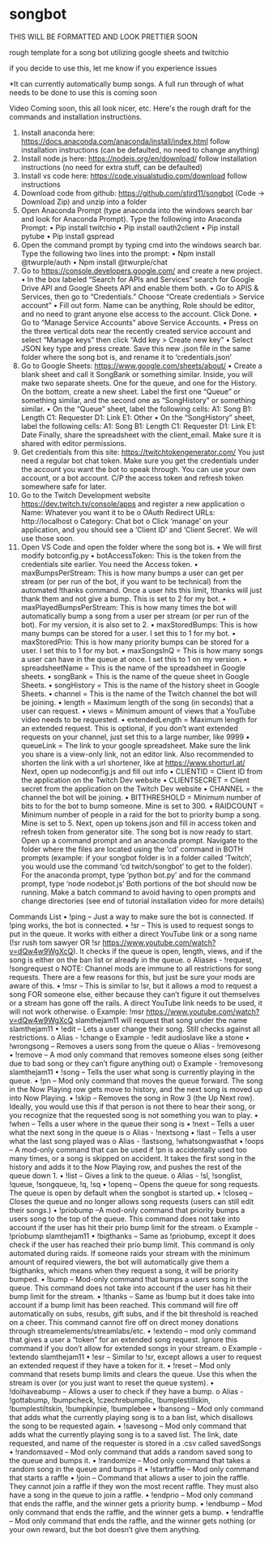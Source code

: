 # songbot
THIS WILL BE FORMATTED AND LOOK PRETTIER SOON

rough template for a song bot utilizing google sheets and twitchio

if you decide to use this, let me know if you experience issues

*It can currently automatically bump songs. A full run through of what needs to be done to use this is coming soon


Video Coming soon, this all look nicer, etc. Here's the rough draft for the commands and installation instructions.

1.	Install anaconda here: https://docs.anaconda.com/anaconda/install/index.html  follow installation instructions (can be defaulted, no need to change anything)
2.	Install node.js here: https://nodejs.org/en/download/ follow installation instructions (no need for extra stuff, can be defaulted)
3.	Install vs code here: https://code.visualstudio.com/download follow instructions
4.	Download code from github: https://github.com/stjrd11/songbot  (Code -> Download Zip) and unzip into a folder
5.	Open Anaconda Prompt (type anaconda into the windows search bar and look for Anaconda Prompt). Type the following into Anaconda Prompt:
•	Pip install twitchio 
•	Pip install oauth2client
•	Pip install pytube
•	Pip install gspread
6.	Open the command prompt by typing cmd into the windows search bar. Type the following two lines into the prompt:
•	Npm install @twurple/auth
•	Npm install @twurple/chat
7.	Go to https://console.developers.google.com/ and create a new project.
•	In the box labeled “Search for APIs and Services” search for Google Drive API and Google Sheets API and enable them both.
•	Go to APIS & Services, then go to “Credentials.” Choose “Create credentials > Service account”
•	Fill out form. Name can be anything, Role should be editor, and no need to grant anyone else access to the account. Click Done.
•	Go to “Manage Service Accounts” above Service Accounts.
•	Press on the three vertical dots near the recently created service account and select “Manage keys” then click “Add key > Create new key”
•	Select JSON key type and press create. Save this new .json file in the same folder where the song bot is, and rename it to ‘credentials.json’
8.	Go to Google Sheets: https://www.google.com/sheets/about/ 
•	Create a blank sheet and call it SongBank or something similar. Inside, you will make two separate sheets. One for the queue, and one for the History. On the bottom, create a new sheet. Label the first one “Queue” or something similar, and the second one as “SongHistory” or something similar.
•	On the “Queue” sheet, label the following cells:
			A1: Song
			B1: Length
			C1: Requester
			D1: Link
			E1: Other
•	On the “SongHistory” sheet, label the following cells:
			A1: Song
			B1: Length
			C1: Requester
D1: Link
E1: Date
Finally, share the spreadsheet with the client_email. Make sure it is shared with editor             permissions.
9.	Get credentials from this site: https://twitchtokengenerator.com/ You just need a regular bot chat token. Make sure you get the credentials under the account you want the bot to speak through. You can use your own account, or a bot account. C/P the access token and refresh token somewhere safe for later.
10.	Go to the Twitch Development website https://dev.twitch.tv/console/apps and register a new application
o	Name: Whatever you want it to be
o	OAuth Redirect URLs: http://localhost 
o	Category: Chat bot
o	Click ‘manage’ on your application, and you should see a ‘Client ID’ and ‘Client Secret’. We will use those soon.
11.	Open VS Code and open the folder where the song bot is.
•	We will first modify botconfig.py
•	botAccessToken: This is the token from the credentials site earlier. You need the Access token.
•	maxBumpsPerStream: This is how many bumps a user can get per stream (or per run of the bot, if you want to be technical) from the automated !thanks command. Once a user hits this limit, !thanks will just thank them and not give a bump. This is set to 2 for my bot.
•	maxPlayedBumpsPerStream: This is how many times the bot will automatically bump a song from a user per stream (or per run of the bot). For my version, it is also set to 2.
•	maxStoredBumps: This is how many bumps can be stored for a user. I set this to 1 for my bot.
•	maxStoredPrio: This is how many priority bumps can be stored for a user. I set this to 1 for my bot.
•	maxSongsInQ = This is how many songs a user can have in the queue at once. I set this to 1 on my version.
•	spreadsheetName = This is the name of the spreadsheet in Google sheets.
•	songBank = This is the name of the queue sheet in Google Sheets.
•	songHistory = This is the name of the history sheet in Google Sheets.
•	channel = This is the name of the Twitch channel the bot will be joining.
•	length = Maximum length of the song (in seconds) that a user can request.
•	views = Minimum amount of views that a YouTube video needs to be requested.
•	extendedLength = Maximum length for an extended request. This is optional, if you don’t want extended requests on your channel, just set this to a large number, like 9999
•	queueLink = The link to your google spreadsheet. Make sure the link you share is a view-only link, not an editor link. Also recommended to shorten the link with a url shortener, like at https://www.shorturl.at/ 
Next, open up nodeconfig.js and fill out info
•	CLIENTID = Client ID from the application on the Twitch Dev website
•	CLIENTSECRET = Client secret from the application on the Twitch Dev website
•	CHANNEL = the channel the bot will be joining.
•	BITTHRESHOLD = Minimum number of bits to for the bot to bump someone. Mine is set to 300.
•	RAIDCOUNT = Minimum number of people in a raid for the bot to priority bump a song. Mine is set to 5.
Next, open up tokens.json and fill in access token and refresh token from generator site.
The song bot is now ready to start. Open up a command prompt and an anaconda prompt. Navigate to the folder where the files are located using the ‘cd’ command in BOTH prompts (example: if your songbot folder is in a folder called ‘Twitch’, you would use the command ‘cd twitch/songbot’ to get to the folder). For the anaconda prompt, type ‘python bot.py’ and for the command prompt, type ‘node nodebot.js’
Both portions of the bot should now be running. Make a batch command to avoid having to open prompts and change directories (see end of tutorial installation video for more details)





Commands List
•	!ping – Just a way to make sure the bot is connected. If !ping works, the bot is connected.
•	!sr – This is used to request songs to put in the queue. It works with either a direct YouTube link or a song name (!sr rush tom sawyer OR !sr https://www.youtube.com/watch?v=dQw4w9WgXcQ). It checks if the queue is open, length, views, and if the song is either on the ban list or already in the queue.
o	Aliases - !request, !songrequest
o	NOTE: Channel mods are immune to all restrictions for song requests. There are a few reasons for this, but just be sure your mods are aware of this.
•	!msr – This is similar to !sr, but it allows a mod to request a song FOR someone else, either because they can’t figure it out themselves or a stream has gone off the rails. A direct YouTube link needs to be used, it will not work otherwise. 
o	Example: !msr https://www.youtube.com/watch?v=dQw4w9WgXcQ slamthejam11
will request that song under the name slamthejam11
•	!edit – Lets a user change their song. Still checks against all restrictions.
o	Alias - !change
o	Example - !edit audioslave like a stone
•	!wrongsong – Removes a users song from the queue
o	Alias - !removesong
•	!remove – A mod only command that removes someone elses song (either due to bad song or they can’t figure anything out)
o	Example - !removesong slamthejam11
•	!song – Tells the user what song is currently playing in the queue.
•	!pn – Mod only command that moves the queue forward. The song in the Now Playing row gets move to history, and the next song is moved up into Now Playing. 
•	!skip – Removes the song in Row 3 (the Up Next row). Ideally, you would use this if that person is not there to hear their song, or you recognize that the requested song is not something you wan to play.
•	!when – Tells a user where in the queue their song is
•	!next – Tells a user what the next song in the queue is
o	Alias - !nextsong
•	!last – Tells a user what the last song played was
o	Alias - !lastsong, !whatsongwasthat
•	!oops – A mod-only command that can be used if !pn is accidentally used too many times, or a song is skipped on accident. It takes the first song in the history and adds it to the Now Playing row, and pushes the rest of the queue down 1.
•	!list – Gives a link to the queue.
o	Alias - !sl, !songlist, !queue, !songqueue, !q, !sq
•	!openq – Opens the queue for song requests. The queue is open by default when the songbot is started up.
•	!closeq – Closes the queue and no longer allows song requests (users can still edit their songs.)
•	!priobump –A mod-only command that priority bumps a users song to the top of the queue. This command does not take into account if the user has hit their prio bump limit for the stream.
o	Example - !priobump slamthejam11
•	!bigthanks – Same as !priobump, except it does check if the user has reached their prio bump limit. This command is only automated during raids. If someone raids your stream with the minimum amount of required viewers, the bot will automatically give them a !bigthanks, which means when they request a song, it will be priority bumped.
•	!bump – Mod-only command that bumps a users song in the queue. This command does not take into account if the user has hit their bump limit for the stream.
•	!thanks – Same as !bump but it does take into account if a bump limit has been reached. This command will fire off automatically on subs, resubs, gift subs, and if the bit threshold is reached on a cheer. This command cannot fire off on direct money donations through streamelements/streamlabs/etc.
•	!extendo – mod only command that gives a user a “token” for an extended song request. Ignore this command if you don’t allow for extended songs in your stream.
o	Example - !extendo slamthejam11
•	!esr – Similar to !sr, except allows a user to request an extended request if they have a token for it.
•	!reset – Mod only command that resets bump limits and clears the queue. Use this when the stream is over (or you just want to reset the queue system).
•	!doihaveabump – Allows a user to check if they have a bump.
o	Alias - !gottabump, !bumpcheck, !czechrebumplic, !bumplestillskin, !bumplestiltskin, !bumpkinpie, !bumplebee
•	!bansong – Mod only command that adds what the currently playing song is to a ban list, which disallows the song to be requested again.
•	!savesong – Mod only command that adds what the currently playing song is to a saved list. The link, date requested, and name of the requester is stored in a .csv called savedSongs
•	!randomsaved – Mod only command that adds a random saved song to the queue and bumps it.
•	!randomize – Mod only command that takes a random song in the queue and bumps it
•	!startraffle – Mod only command that starts a raffle
•	!join – Command that allows a user to join the raffle. They cannot join a raffle if they won the most recent raffle. They must also have a song in the queue to join a raffle.
•	!endprio – Mod only command that ends the raffle, and the winner gets a priority bump.
•	!endbump – Mod only command that ends the raffle, and the winner gets a bump.
•	!endraffle – Mod only command that ends the raffle, and the winner gets nothing (or your own reward, but the bot doesn’t give them anything.
